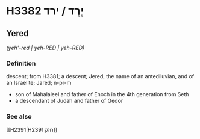 # H3382 יֶרֶד / ירד

## Yered

_(yeh'-red | yeh-RED | yeh-RED)_

### Definition

descent; from H3381; a descent; Jered, the name of an antediluvian, and of an Israelite; Jared; n-pr-m

- son of Mahalaleel and father of Enoch in the 4th generation from Seth
- a descendant of Judah and father of Gedor

### See also

[[H2391|H2391 חזק]]
